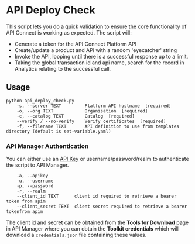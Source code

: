 # API Deploy Check

This script lets you do a quick validation to ensure the core functionality of API Connect is working as expected. The script will:

- Generate a token for the API Connect Platform API
- Create/update a product and API with a random 'eyecatcher' string
- Invoke the API, looping until there is a successful response up to a limit.
- Taking the global transaction id and api name, search for the record in Analytics relating to the successful call.

## Usage

    python api_deploy_check.py 
        -s, --server TEXT         Platform API hostname  [required]
        -o, --org TEXT            Organisation  [required]
        -c, --catalog TEXT        Catalog  [required]
        --verify / --no-verify    Verify certificates  [required]
        -f, --filename TEXT       API definition to use from templates directory (default is set-variable.yaml)

### API Manager Authentication

You can either use an [API Key](https://www.ibm.com/docs/en/api-connect/10.0.8?topic=applications-managing-platform-rest-api-keys) or username/password/realm to authenticate the script to API Manager.

        -a, --apikey
        -u, --username
        -p, --password
        -r, --realm
        --client_id TEXT      client id required to retrieve a bearer token from apim
        --client_secret TEXT  client secret required to retrieve a bearer tokenfrom apim

The client id and secret can be obtained from the **Tools for Download** page in API Manager where you can obtain the **Toolkit credentials** which will download a `credentials.json` file containing these values.
